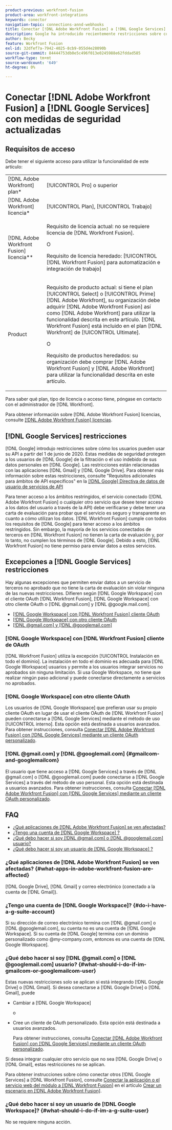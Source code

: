 ```yaml
---
product-previous: workfront-fusion
product-area: workfront-integrations
keywords: conector
navigation-topic: connections-annd-webhooks
title: Conectar [!DNL Adobe Workfront Fusion] a [!DNL Google Services] con medidas de seguridad actualizadas
description: Google ha introducido recientemente restricciones sobre cómo los usuarios pueden utilizar su API. Este artículo describe cómo conectar [!DNL Adobe Workfront Fusion] a Google, teniendo en cuenta estas medidas de seguridad de actualización.
author: Becky
feature: Workfront Fusion
exl-id: 32dfef7a-7942-4025-8cb9-055d4e28090b
source-git-commit: 84444753db0e5c496f013e0245988e62fddad585
workflow-type: tm+mt
source-wordcount: '649'
ht-degree: 0%

---
```


# Conectar [!DNL Adobe Workfront Fusion] a [!DNL Google Services] con medidas de seguridad actualizadas

## Requisitos de acceso

Debe tener el siguiente acceso para utilizar la funcionalidad de este artículo:

<table style="table-layout:auto">
 <col> 
 <col> 
 <tbody> 
  <tr> 
   <td role="rowheader">[!DNL Adobe Workfront] plan*</td> 
   <td> <p>[!UICONTROL Pro] o superior</p> </td> 
  </tr> 
  <tr data-mc-conditions=""> 
   <td role="rowheader">[!DNL Adobe Workfront] licencia*</td> 
   <td> <p>[!UICONTROL Plan], [!UICONTROL Trabajo]</p> </td> 
  </tr> 
  <tr> 
   <td role="rowheader">[!DNL Adobe Workfront Fusion] licencia**</td> 
   <td>
   <p>Requisito de licencia actual: no se requiere licencia de [!DNL Workfront Fusion].</p>
   <p>O</p>
   <p>Requisito de licencia heredado: [!UICONTROL [!DNL Workfront Fusion] para automatización e integración de trabajo] </p>
   </td> 
  </tr> 
  <tr> 
   <td role="rowheader">Product</td> 
   <td>
   <p>Requisito de producto actual: si tiene el plan [!UICONTROL Select] o [!UICONTROL Prime] [!DNL Adobe Workfront], su organización debe adquirir [!DNL Adobe Workfront Fusion] así como [!DNL Adobe Workfront] para utilizar la funcionalidad descrita en este artículo. [!DNL Workfront Fusion] está incluido en el plan [!DNL Workfront] de [!UICONTROL Ultimate].</p>
   <p>O</p>
   <p>Requisito de productos heredados: su organización debe comprar [!DNL Adobe Workfront Fusion] y [!DNL Adobe Workfront] para utilizar la funcionalidad descrita en este artículo.</p>
   </td> 
  </tr> 
 </tbody> 
</table>

Para saber qué plan, tipo de licencia o acceso tiene, póngase en contacto con el administrador de [!DNL Workfront].

Para obtener información sobre [!DNL Adobe Workfront Fusion] licencias, consulte [[!DNL Adobe Workfront Fusion] licencias](../../workfront-fusion/get-started/license-automation-vs-integration.md).

## [!DNL Google Services] restricciones

[!DNL Google] introdujo restricciones sobre cómo los usuarios pueden usar su API a partir del 1 de junio de 2020. Estas medidas de seguridad protegen a los usuarios de [!DNL Google] de la filtración o el uso indebido de sus datos personales en [!DNL Google]. Las restricciones están relacionadas con las aplicaciones [!DNL Gmail] y [!DNL Google Drive]. Para obtener más información sobre estas restricciones, consulte &quot;Requisitos adicionales para ámbitos de API específicos&quot; en la [[!DNL Google] Directiva de datos de usuario de servicios de API](https://developers.google.com/terms/api-services-user-data-policy#additional_requirements_for_specific_api_scopes)

Para tener acceso a los ámbitos restringidos, el servicio conectado ([!DNL Adobe Workfront Fusion] o cualquier otro servicio que desee tener acceso a los datos del usuario a través de la API) debe verificarse y debe tener una carta de evaluación para probar que el servicio es seguro y transparente en cuanto a cómo utilizan los datos. [!DNL Workfront Fusion] cumple con todos los requisitos de [!DNL Google] para tener acceso a los ámbitos restringidos. Sin embargo, la mayoría de los servicios conectados de terceros en [!DNL Workfront Fusion] no tienen la carta de evaluación y, por lo tanto, no cumplen los términos de [!DNL Google]. Debido a esto, [!DNL Workfront Fusion] no tiene permiso para enviar datos a estos servicios.

## Excepciones a [!DNL Google Services] restricciones

Hay algunas excepciones que permiten enviar datos a un servicio de terceros no aprobado que no tiene la carta de evaluación sin violar ninguna de las nuevas restricciones. Difieren según [!DNL Google Workspace] con el cliente OAuth [!DNL Workfront Fusion], [!DNL Google Workspace] con otro cliente OAuth o [!DNL @gmail.com] y [!DNL @google.mail.com].

* [[!DNL Google Workspace] con  [!DNL Workfront Fusion] cliente OAuth](#g-suite-with-workfront-fusion-oauth-client)
* [[!DNL Google Workspace] con otro cliente OAuth](#g-suite-with-another-oauth-client)
* [[!DNL @gmail.com] y  [!DNL @googlemail.com]](#gmailcom-and-googlemailcom)

### [!DNL Google Workspace] con [!DNL Workfront Fusion] cliente de OAuth

[!DNL Workfront Fusion] utiliza la excepción [!UICONTROL Instalación en todo el dominio]. La instalación en todo el dominio es adecuada para [!DNL Google Workspace] usuarios y permite a los usuarios integrar servicios no aprobados sin ninguna limitación. Si usa Google Workspace, no tiene que realizar ningún paso adicional y puede conectarse directamente a servicios no aprobados.

### [!DNL Google Workspace] con otro cliente OAuth

Los usuarios de [!DNL Google Workspace] que prefieran usar su propio cliente OAuth en lugar de usar el cliente OAuth de [!DNL Workfront Fusion] pueden conectarse a [!DNL Google Services] mediante el método de uso [!UICONTROL interno]. Esta opción está destinada a usuarios avanzados. Para obtener instrucciones, consulta [Conectar [!DNL Adobe Workfront Fusion] con [!DNL Google Services] mediante un cliente OAuth personalizado](../../workfront-fusion/connections/connect-fusion-to-google-using-oauth.md).

### [!DNL @gmail.com] y [!DNL @googlemail.com] {#gmailcom-and-googlemailcom}

El usuario que tiene acceso a [!DNL Google Services] a través de [!DNL @gmail.com] o [!DNL @googlemail.com] puede conectarse a [!DNL Google Services] a través del método de uso personal. Esta opción está destinada a usuarios avanzados. Para obtener instrucciones, consulta [Conectar [!DNL Adobe Workfront Fusion] con [!DNL Google Services] mediante un cliente OAuth personalizado](../../workfront-fusion/connections/connect-fusion-to-google-using-oauth.md).

## FAQ

* [¿Qué aplicaciones de  [!DNL Adobe Workfront Fusion]  se ven afectadas?](#what-apps-in-adobe-workfront-fusion-are-affected)
* [¿Tengo una cuenta de  [!DNL Google Workspace] ?](#do-i-have-a-g-suite-account)
* [¿Qué debo hacer si soy  [!DNL @gmail.com] o [!DNL @googlemail.com] usuario?](#what-should-i-do-if-im-gmailcom-or-googlemailcom-user)
* [¿Qué debo hacer si soy un usuario de  [!DNL Google Workspace] ?](#what-should-i-do-if-im-a-g-suite-user)

### ¿Qué aplicaciones de [!DNL Adobe Workfront Fusion] se ven afectadas? {#what-apps-in-adobe-workfront-fusion-are-affected}

[!DNL Google Drive], [!DNL Gmail] y correo electrónico (conectado a la cuenta de [!DNL Gmail]).

### ¿Tengo una cuenta de [!DNL Google Workspace]? {#do-i-have-a-g-suite-account}

Si su dirección de correo electrónico termina con [!DNL @gmail.com] o [!DNL @googlemail.com], su cuenta no es una cuenta de [!DNL Google Workspace]. Si su cuenta de [!DNL Google] termina con un dominio personalizado como @my-company.com, entonces es una cuenta de [!DNL Google Workspace].

### ¿Qué debo hacer si soy [!DNL @gmail.com] o [!DNL @googlemail.com] usuario? {#what-should-i-do-if-im-gmailcom-or-googlemailcom-user}

Estas nuevas restricciones solo se aplican si está integrando [!DNL Google Drive] o [!DNL Gmail]. Si desea conectarse a [!DNL Google Drive] o [!DNL Gmail], puede

* Cambiar a [!DNL Google Workspace]

  o

* Cree un cliente de OAuth personalizado. Esta opción está destinada a usuarios avanzados.

  Para obtener instrucciones, consulta [Conectar [!DNL Adobe Workfront Fusion] con [!DNL Google Services] mediante un cliente OAuth personalizado](../../workfront-fusion/connections/connect-fusion-to-google-using-oauth.md).

Si desea integrar cualquier otro servicio que no sea [!DNL Google Drive] o [!DNL Gmail], estas restricciones no se aplican.

Para obtener instrucciones sobre cómo conectar otros [!DNL Google Services] a [!DNL Workfront Fusion], consulte [Conectar la aplicación o el servicio web del módulo a [!DNL Workfront Fusion]](../../workfront-fusion/scenarios/create-a-scenario.md#connect) en el artículo [Crear un escenario en [!DNL Adobe Workfront Fusion]](../../workfront-fusion/scenarios/create-a-scenario.md).

### ¿Qué debo hacer si soy un usuario de [!DNL Google Workspace]? {#what-should-i-do-if-im-a-g-suite-user}

No se requiere ninguna acción.
